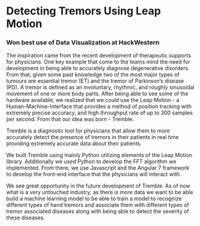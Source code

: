 # Detecting Tremors Using Leap Motion

### Won best use of Data Visualization at HackWestern

The inspiration came from the recent development of therapeutic supports for physicians. One key example that come to the teams mind the need for development in being able to accurately diagnose degenerative disorders. From that, given some past knowledge two of the most major types of tumours are essential tremor (ET) and the tremor of Parkinson’s disease (PD). A tremor is defined as an involuntary, rhythmic, and roughly sinusoidal movement of one or more body parts. After being able to see some of the hardware available, we realized that we could use the Leap Motion - a Human-Machine-Interface that provides a method of position tracking with extremely precise accuracy, and high throughput rate of up to 300 samples per second. From that our idea was born - Tremble.

Tremble is a diagnostic tool for physicians that allow them to more accurately detect the presence of tremors in their patients in real time providing extremely accurate data about their patients.

We built Tremble using mainly Python utilizing elements of the Leap Motion library. Additionally we used Python to develop the FFT algorithm we implemented. From there, we use Javascript and the Angular 7 framework to develop the front-end interface that the physicians will interact with.

We see great opportunity in the future development of Tremble. As of now what is a very untouched industry, as there is more data we want to be able build a machine learning model to be able to train a model to recognize different types of hand tremors and associate them with different types of tremor associated diseases along with being able to detect the severity of these diseases.
